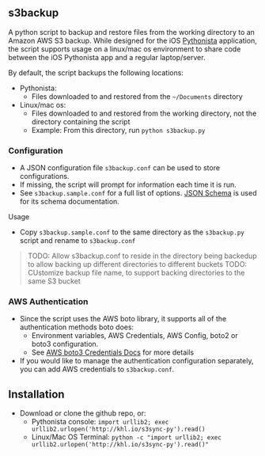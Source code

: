 ## s3backup

A python script to backup and restore files from the working directory to an Amazon AWS S3 backup. While designed for the iOS [Pythonista](http://omz-software.com/pythonista/) application, the script supports usage on a linux/mac os environment to share code between the iOS Pythonista app and a regular laptop/server.

By default, the script backups the following locations:

- Pythonista:
  - Files downloaded to and restored from the `~/Documents` directory
- Linux/mac os:
  - Files downloaded to and restored from the working directory, not the directory containing the script
  - Example: From this directory, run `python s3backup.py`

### Configuration

- A JSON configuration file `s3backup.conf` can be used to store configurations.
- If missing, the script will prompt for information each time it is run.
- See `s3backup.sample.conf` for a full list of options. [JSON Schema](http://json-schema.org/) is used for its schema documentation.

Usage

- Copy `s3backup.sample.conf` to the same directory as the `s3backup.py` script and rename to `s3backup.conf`

> TODO: Allow s3backup.conf to reside in the directory being backedup to allow backing up different directories to different buckets
> TODO: CUstomize backup file name, to support backing directories to the same S3 bucket

### AWS Authentication

- Since the script uses the AWS boto library, it supports all of the authentication methods boto does:
  - Environment variables, AWS Credentials, AWS Config, boto2 or boto3 configuration.
  - See [AWS boto3 Credentials Docs](http://boto3.readthedocs.org/en/latest/guide/configuration.html) for more details
- If you would like to manage the authentication configuration separately, you can add AWS credentials to  `s3backup.conf`.


## Installation

- Download or clone the github repo, or:
  - Pythonista console: `import urllib2; exec urllib2.urlopen('http://khl.io/s3sync-py').read()`
  - Linux/Mac OS Terminal: `python -c "import urllib2; exec urllib2.urlopen('http://khl.io/s3sync-py').read()"`
